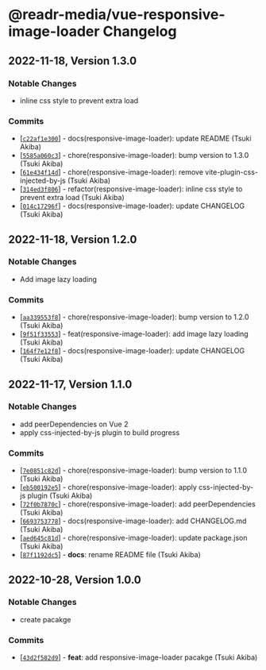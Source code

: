 # @readr-media/vue-responsive-image-loader Changelog

## 2022-11-18, Version 1.3.0

### Notable Changes
- inline css style to prevent extra load

### Commits
* \[[`c22af1e300`](https://github.com/readr-media/vue-responsive-image-loader/commit/c22af1e300)] - docs(responsive-image-loader): update README (Tsuki Akiba)
* \[[`5585a060c3`](https://github.com/readr-media/vue-responsive-image-loader/commit/5585a060c3)] - chore(responsive-image-loader): bump version to 1.3.0 (Tsuki Akiba)
* \[[`61e434f14d`](https://github.com/readr-media/vue-responsive-image-loader/commit/61e434f14d)] - chore(responsive-image-loader): remove vite-plugin-css-injected-by-js (Tsuki Akiba)
* \[[`314ed3f806`](https://github.com/readr-media/vue-responsive-image-loader/commit/314ed3f806)] - refactor(responsive-image-loader): inline css style to prevent extra load (Tsuki Akiba)
* \[[`014c17296f`](https://github.com/readr-media/vue-responsive-image-loader/commit/014c17296f)] - docs(responsive-image-loader): update CHANGELOG (Tsuki Akiba)

## 2022-11-18, Version 1.2.0

### Notable Changes
- Add image lazy loading

### Commits
* \[[`aa339553f8`](https://github.com/readr-media/vue-responsive-image-loader/commit/aa339553f8)] - chore(responsive-image-loader): bump version to 1.2.0 (Tsuki Akiba)
* \[[`9f51f33553`](https://github.com/readr-media/vue-responsive-image-loader/commit/9f51f33553)] - feat(responsive-image-loader): add image lazy loading (Tsuki Akiba)
* \[[`164f7e12f8`](https://github.com/readr-media/vue-responsive-image-loader/commit/164f7e12f8)] - docs(responsive-image-loader): update CHANGELOG (Tsuki Akiba)

## 2022-11-17, Version 1.1.0

### Notable Changes
- add peerDependencies on Vue 2
- apply css-injected-by-js plugin to build progress

### Commits
* \[[`7e0851c82d`](https://github.com/readr-media/vue-responsive-image-loader/commit/7e0851c82d)] - chore(responsive-image-loader): bump version to 1.1.0 (Tsuki Akiba)
* \[[`eb500192e5`](https://github.com/readr-media/vue-responsive-image-loader/commit/eb500192e5)] - chore(responsive-image-loader): apply css-injected-by-js plugin (Tsuki Akiba)
* \[[`72f0b7870c`](https://github.com/readr-media/vue-responsive-image-loader/commit/72f0b7870c)] - chore(responsive-image-loader): add peerDependencies (Tsuki Akiba)
* \[[`6693753778`](https://github.com/readr-media/vue-responsive-image-loader/commit/6693753778)] - docs(responsive-image-loader): add CHANGELOG.md (Tsuki Akiba)
* \[[`aed645c81d`](https://github.com/readr-media/vue-responsive-image-loader/commit/aed645c81d)] - chore(responsive-image-loader): update package.json (Tsuki Akiba)
* \[[`87f1192dc5`](https://github.com/readr-media/vue-responsive-image-loader/commit/87f1192dc5)] - **docs**: rename README file (Tsuki Akiba)

## 2022-10-28, Version 1.0.0

### Notable Changes
- create pacakge

### Commits
* \[[`43d2f582d9`](https://github.com/readr-media/vue-responsive-image-loader/commit/43d2f582d9)] - **feat**: add responsive-image-loader pacakge (Tsuki Akiba)
